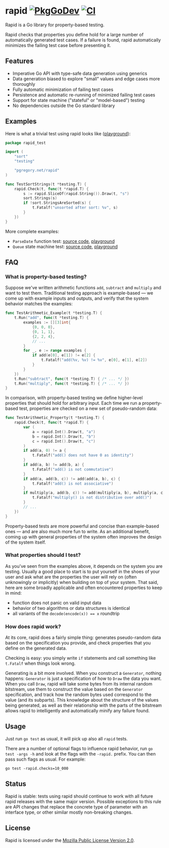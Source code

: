 # rapid [![PkgGoDev][godev-img]][godev] [![CI][ci-img]][ci]

Rapid is a Go library for property-based testing.

Rapid checks that properties you define hold for a large number
of automatically generated test cases. If a failure is found, rapid
automatically minimizes the failing test case before presenting it.

## Features

- Imperative Go API with type-safe data generation using generics
- Data generation biased to explore "small" values and edge cases more thoroughly
- Fully automatic minimization of failing test cases
- Persistence and automatic re-running of minimized failing test cases
- Support for state machine ("stateful" or "model-based") testing
- No dependencies outside the Go standard library

## Examples

Here is what a trivial test using rapid looks like ([playground](https://go.dev/play/p/QJhOzo_BByz)):

```go
package rapid_test

import (
	"sort"
	"testing"

	"pgregory.net/rapid"
)

func TestSortStrings(t *testing.T) {
	rapid.Check(t, func(t *rapid.T) {
		s := rapid.SliceOf(rapid.String()).Draw(t, "s")
		sort.Strings(s)
		if !sort.StringsAreSorted(s) {
			t.Fatalf("unsorted after sort: %v", s)
		}
	})
}
```

More complete examples:

- `ParseDate` function test:
  [source code](./example_function_test.go), [playground](https://go.dev/play/p/tZFU8zv8AUl)
- `Queue` state machine test:
  [source code](./example_statemachine_test.go), [playground](https://go.dev/play/p/cxEh4deG-4n)

## FAQ

### What is property-based testing?

Suppose we've written arithmetic functions `add`, `subtract` and `multiply`
and want to test them. Traditional testing approach is example-based —
we come up with example inputs and outputs, and verify that the system behavior
matches the examples:

```go
func TestArithmetic_Example(t *testing.T) {
	t.Run("add", func(t *testing.T) {
		examples := [][3]int{
			{0, 0, 0},
			{0, 1, 1},
			{2, 2, 4},
			// ...
		}
		for _, e := range examples {
			if add(e[0], e[1]) != e[2] {
				t.Fatalf("add(%v, %v) != %v", e[0], e[1], e[2])
			}
		}
	})
	t.Run("subtract", func(t *testing.T) { /* ... */ })
	t.Run("multiply", func(t *testing.T) { /* ... */ })
}
```

In comparison, with property-based testing we define higher-level properties
that should hold for arbitrary input. Each time we run a property-based test,
properties are checked on a new set of pseudo-random data:

```go
func TestArithmetic_Property(t *testing.T) {
	rapid.Check(t, func(t *rapid.T) {
		var (
			a = rapid.Int().Draw(t, "a")
			b = rapid.Int().Draw(t, "b")
			c = rapid.Int().Draw(t, "c")
		)
		if add(a, 0) != a {
			t.Fatalf("add() does not have 0 as identity")
		}
		if add(a, b) != add(b, a) {
			t.Fatalf("add() is not commutative")
		}
		if add(a, add(b, c)) != add(add(a, b), c) {
			t.Fatalf("add() is not associative")
		}
		if multiply(a, add(b, c)) != add(multiply(a, b), multiply(a, c)) {
			t.Fatalf("multiply() is not distributive over add()")
		}
		// ...
	})
}
```

Property-based tests are more powerful and concise than example-based ones —
and are also much more fun to write. As an additional benefit, coming up with
general properties of the system often improves the design of the system itself.

### What properties should I test?

As you've seen from the examples above, it depends on the system you are testing.
Usually a good place to start is to put yourself in the shoes of your user
and ask what are the properties the user will rely on (often unknowingly or
implicitly) when building on top of your system. That said, here are some
broadly applicable and often encountered properties to keep in mind:

- function does not panic on valid input data
- behavior of two algorithms or data structures is identical
- all variants of the  `decode(encode(x)) == x` roundtrip

### How does rapid work?

At its core, rapid does a fairly simple thing: generates pseudo-random data
based on the specification you provide, and check properties that you define
on the generated data.

Checking is easy: you simply write `if` statements and call something like
`t.Fatalf` when things look wrong.

Generating is a bit more involved. When you construct a `Generator`, nothing
happens: `Generator` is just a specification of how to `Draw` the data you
want. When you call `Draw`, rapid will take some bytes from its internal
random bitstream, use them to construct the value based on the `Generator`
specification, and track how the random bytes used correspond to the value
(and its subparts). This knowledge about the structure of the values being
generated, as well as their relationship with the parts of the bitstream
allows rapid to intelligently and automatically minify any failure found.

## Usage

Just run `go test` as usual, it will pick up also all `rapid` tests.

There are a number of optional flags to influence rapid behavior, run
`go test -args -h` and look at the flags with the `-rapid.` prefix. You can
then pass such flags as usual. For example:

```
go test -rapid.checks=10_000
```

## Status

Rapid is stable: tests using rapid should continue to work with all future
rapid releases with the same major version. Possible exceptions to this rule
are API changes that replace the concrete type of parameter with an interface
type, or other similar mostly non-breaking changes.

## License

Rapid is licensed under the [Mozilla Public License Version 2.0](./LICENSE). 

[godev-img]: https://pkg.go.dev/badge/pgregory.net/rapid
[godev]: https://pkg.go.dev/pgregory.net/rapid
[ci-img]: https://github.com/flyingmutant/rapid/workflows/CI/badge.svg
[ci]: https://github.com/flyingmutant/rapid/actions
